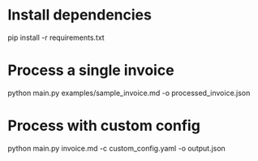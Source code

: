 # Install dependencies
pip install -r requirements.txt

# Process a single invoice
python main.py examples/sample_invoice.md -o processed_invoice.json

# Process with custom config
python main.py invoice.md -c custom_config.yaml -o output.json
